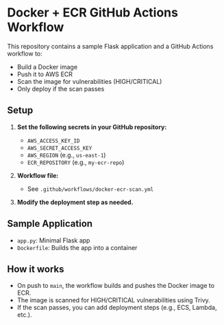 # Docker + ECR GitHub Actions Workflow

This repository contains a sample Flask application and a GitHub Actions workflow to:
- Build a Docker image
- Push it to AWS ECR
- Scan the image for vulnerabilities (HIGH/CRITICAL)
- Only deploy if the scan passes

## Setup

1. **Set the following secrets in your GitHub repository:**
   - `AWS_ACCESS_KEY_ID`
   - `AWS_SECRET_ACCESS_KEY`
   - `AWS_REGION` (e.g., `us-east-1`)
   - `ECR_REPOSITORY` (e.g., `my-ecr-repo`)

2. **Workflow file:**
   - See `.github/workflows/docker-ecr-scan.yml`

3. **Modify the deployment step as needed.**

## Sample Application

- `app.py`: Minimal Flask app
- `Dockerfile`: Builds the app into a container

## How it works

- On push to `main`, the workflow builds and pushes the Docker image to ECR.
- The image is scanned for HIGH/CRITICAL vulnerabilities using Trivy.
- If the scan passes, you can add deployment steps (e.g., ECS, Lambda, etc.). 